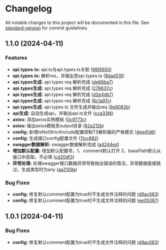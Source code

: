 # Changelog

All notable changes to this project will be documented in this file. See [standard-version](https://github.com/conventional-changelog/standard-version) for commit guidelines.

## 1.1.0 (2024-04-11)


### Features

* **api.types.ts:** api.ts与api.types.ts关联 ([98f6650](https://github.com/TyrantL/auto-api-generator/commit/98f66503db63ae7e05fc40d19b0ac52ca9ab0c9c))
* **api.types.ts:** 解析res，并输出至api.types.ts ([8dad519](https://github.com/TyrantL/auto-api-generator/commit/8dad519aadd4f6fdb8757981be6f1350a0599757))
* **api.types生成:** api.types req 解析完成 ([de66ba7](https://github.com/TyrantL/auto-api-generator/commit/de66ba70ac7d6b5f422b6ee82d2b0a366567ef3b))
* **api.types生成:** api.types req 解析完成 ([278637c](https://github.com/TyrantL/auto-api-generator/commit/278637c9a6e0ba5efd2b0c93d6c539b1177244c9))
* **api.types生成:** api.types req 解析完成 ([d2e4db7](https://github.com/TyrantL/auto-api-generator/commit/d2e4db7366bc7f3090c373b8fcfc0fa140207303))
* **api.types生成:** api.types req 解析完成 ([8c1a97c](https://github.com/TyrantL/auto-api-generator/commit/8c1a97c43b4960a1aebc0d234fa7e2e9b7185f82))
* **api.types生成:** api.types.ts 文件生成并输出req ([9e8082b](https://github.com/TyrantL/auto-api-generator/commit/9e8082b1112ade89e65e6cf5503019fc8ddb2d32))
* **api生成:** 自动生成api，并输出api.ts文件 ([cca33f4](https://github.com/TyrantL/auto-api-generator/commit/cca33f4f59ed6ce32725c3b193e0b98455481f86))
* **axios:** 添加axios实例模板 ([0c9773c](https://github.com/TyrantL/auto-api-generator/commit/0c9773cf678a0fb76b6be3260e42a53dab9f6712))
* **axios:** 输出axios模板至output目录 ([82a212b](https://github.com/TyrantL/auto-api-generator/commit/82a212bd08bb04972a17ebeafb5def022ea16818))
* **config:** 新增tsNotStrictInclude配置控制TS解析器的严格模式 ([4eed1d6](https://github.com/TyrantL/auto-api-generator/commit/4eed1d6cac9e93f8ad17b626225ecc793908e7b5))
* **config:** 生成接口config配置文件 ([11cc882](https://github.com/TyrantL/auto-api-generator/commit/11cc882d684836ba462e47291a6ae3892cbed443))
* **swagger数据解析:** swagger数据解析完成 ([a4244ed](https://github.com/TyrantL/auto-api-generator/commit/a4244edaffb5a759b21e49549baef53d2a66c5df))
* **增加默认配置:** 增加默认配置项，1、comment默认打开 2、basePath默认从接口中获取，不必填 ([cd20df3](https://github.com/TyrantL/auto-api-generator/commit/cd20df310e4b464a64ccdbf40cb09d05ec7f4f90))
* **异常处理:** 处理swagger接口数据异常导致抛出错误的情况，异常数据直接跳过，生成类型时为any ([aa2109a](https://github.com/TyrantL/auto-api-generator/commit/aa2109ae7b8bc05baf57398f38ebec2db7c402f3))


### Bug Fixes

* **config:** 修复默认comment配置为true时不生成文件注释的问题 ([d9ac083](https://github.com/TyrantL/auto-api-generator/commit/d9ac083bb1d4143957e9d3b3c01d19697ecd2553))
* **config:** 修复默认comment配置为true时不生成文件注释的问题 ([ee05387](https://github.com/TyrantL/auto-api-generator/commit/ee0538780784c5c7420ca14744102194c0dd4a9b))

## 1.0.1 (2024-04-11)


### Bug Fixes

* **config:** 修复默认comment配置为true时不生成文件注释的问题 ([d9ac083](https://github.com/TyrantL/auto-api-generator/commit/d9ac083bb1d4143957e9d3b3c01d19697ecd2553))
